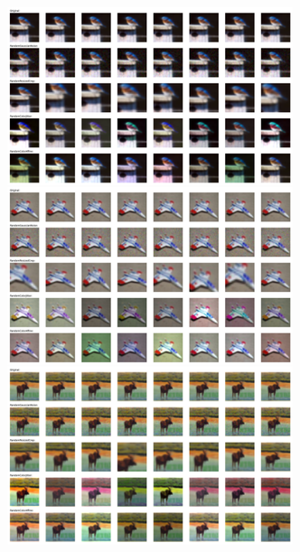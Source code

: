 ![augmented bird](./assets/augmentations_13.png)
![augmented plane](./assets/augmentations_30.png)
![augmented deer](./assets/augmentations_66.png)
